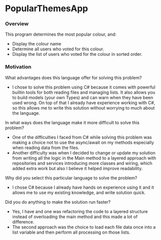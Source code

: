 # PopularThemesApp

### Overview
This program determines the most popular colour, and:
* Display the colour name
* Determine all users who voted for this colour.
* Display the list of users who voted for the colour in sorted order.

### Motivation
What advantages does this language offer for solving this problem?
* I chose to solve this problem using C# because it comes with powerful builtin tools for both reading files and managing lists. It also allows you to build models (your own Types) and can warn when they have been used wrong. On top of that I already have experience working with C#, so this allows me to write this solution without worrying to much about the language.

In what ways does the language make it more difficult to solve this problem?
* One of the difficulties I faced from C# while solving this problem was making a choice not to use the async/await on my methods especially when reading data from the files.
* Another difficulty was when I decided to change or update my solution from writing all the logic in the Main method to a layered approach with repositories and services introducing more classes and wiring, which added extra work but also I believe it helped improve readability.

Why did you select this particular language to solve the problem?
* I chose C# because I already have hands on experience using it and it allows me to use my existing knowledge, and write solution quick.

Did you do anything to make the solution run faster?
* Yes, I have and one was refactoring the code to a layered structure instead of overloading the main method and this made a lot of difference.
* The second approach was the choice to load each file data once into a list variable and then perform all processing on those lists.